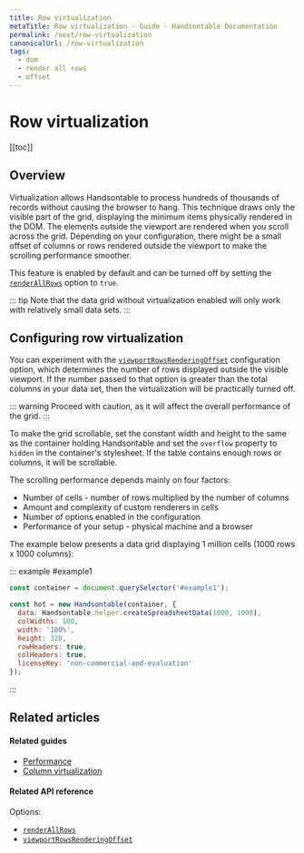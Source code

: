 ```yaml
---
title: Row virtualization
metaTitle: Row virtualization - Guide - Handsontable Documentation
permalink: /next/row-virtualization
canonicalUrl: /row-virtualization
tags:
  - dom
  - render all rows
  - offset
---
```


# Row virtualization

[[toc]]

## Overview

Virtualization allows Handsontable to process hundreds of thousands of records without causing the browser to hang. This technique draws only the visible part of the grid, displaying the minimum items physically rendered in the DOM. The elements outside the viewport are rendered when you scroll across the grid. Depending on your configuration, there might be a small offset of columns or rows rendered outside the viewport to make the scrolling performance smoother.

This feature is enabled by default and can be turned off by setting the [`renderAllRows`](@/api/options.md#renderallrows) option to `true`.

::: tip
Note that the data grid without virtualization enabled will only work with relatively small data sets.
:::

## Configuring row virtualization

You can experiment with the [`viewportRowsRenderingOffset`](@/api/options.md#viewportrowsrenderingoffset) configuration option, which determines the number of rows displayed outside the visible viewport. If the number passed to that option is greater than the total columns in your data set, then the virtualization will be practically turned off.

::: warning
Proceed with caution, as it will affect the overall performance of the grid.
:::

To make the grid scrollable, set the constant width and height to the same as the container holding Handsontable and set the `overflow` property to `hidden` in the container's stylesheet. If the table contains enough rows or columns, it will be scrollable.

The scrolling performance depends mainly on four factors:

* Number of cells - number of rows multiplied by the number of columns
* Amount and complexity of custom renderers in cells
* Number of options enabled in the configuration
* Performance of your setup - physical machine and a browser

The example below presents a data grid displaying 1 million cells (1000 rows x 1000 columns):

::: example #example1
```js
const container = document.querySelector('#example1');

const hot = new Handsontable(container, {
  data: Handsontable.helper.createSpreadsheetData(1000, 1000),
  colWidths: 100,
  width: '100%',
  height: 320,
  rowHeaders: true,
  colHeaders: true,
  licenseKey: 'non-commercial-and-evaluation'
});
```
:::

## Related articles

#### Related guides

- [Performance](@/guides/advanced-topics/performance.md)
- [Column virtualization](@/guides/rows/column-virtualization.md)

#### Related API reference

Options:
- [`renderAllRows`](@/api/options.md#renderallrows)
- [`viewportRowsRenderingOffset`](@/api/options.md#viewportrowsrenderingoffset)